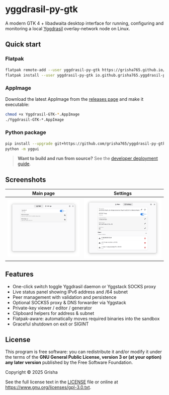 # yggdrasil-py-gtk
A modern GTK 4 + libadwaita desktop interface for running, configuring and monitoring a local [Yggdrasil](https://github.com/yggdrasil-network/yggdrasil-go) overlay-network node on Linux.

## Quick start

### Flatpak

```bash
flatpak remote-add --user yggdrasil-py-gtk https://grisha765.github.io/yggdrasil-py-gtk/grisha765.flatpakrepo
flatpak install --user yggdrasil-py-gtk io.github.grisha765.yggdrasil-py-gtk
````

### AppImage

Download the latest AppImage from the [releases page](https://github.com/grisha765/yggdrasil-py-gtk/releases) and make it executable:

```bash
chmod +x Yggdrasil-GTK-*.AppImage 
./Yggdrasil-GTK-*.AppImage
```

### Python package

```bash
pip install --upgrade git+https://github.com/grisha765/yggdrasil-py-gtk.git@main#egg=yggdrasil-py-gtk
python -m yggui
```

> **Want to build and run from source?**
> See the [developer deployment guide](.github/docs/development.md).

## Screenshots

| Main page                                             | Settings                                                 |
|-------------------------------------------------------|----------------------------------------------------------|
| ![Main page screenshot](.github/docs/main.png)        | ![Settings screenshot](.github/docs/settings.png) |

## Features

- One-click switch toggle Yggdrasil daemon or Yggstack SOCKS proxy
- Live status panel showing IPv6 address and /64 subnet
- Peer management with validation and persistence
- Optional SOCKS5 proxy & DNS forwarder via Yggstack
- Private-key viewer / editor / generator
- Clipboard helpers for address & subnet
- Flatpak-aware: automatically moves required binaries into the sandbox
- Graceful shutdown on exit or SIGINT

## License

This program is free software: you can redistribute it and/or modify it under the terms of the **GNU General Public License, version 3 or (at your option) any later version** published by the Free Software Foundation.

Copyright © 2025 Grisha

See the full license text in the [LICENSE](license) file or online at <https://www.gnu.org/licenses/gpl-3.0.txt>.
